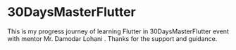 # 30DaysMasterFlutter
This is my progress journey of learning Flutter in 30DaysMasterFlutter event with mentor Mr. Damodar Lohani . 
Thanks for the support and guidance.
